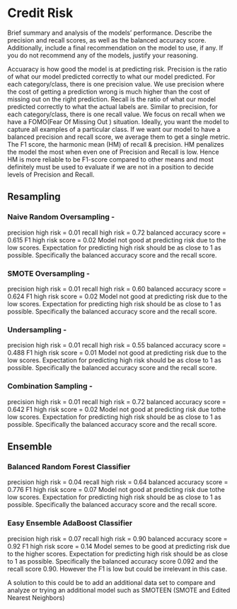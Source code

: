 # Credit Risk
Brief summary and analysis of the models’ performance. Describe the precision and recall scores, as well as the balanced accuracy score. Additionally, include a final recommendation on the model to use, if any. If you do not recommend any of the models, justify your reasoning.

Accuaracy is how good the model is at predicting risk. Precision is the ratio of what our model predicted correctly to what our model predicted. For each category/class, there is one precision value. We use precision where the cost of getting a prediction wrong is much higher than the cost of missing out on the right prediction.  Recall is the ratio of what our model predicted correctly to what the actual labels are. Similar to precision, for each category/class, there is one recall value. We focus on recall when we have a FOMO(Fear Of Missing Out ) situation. Ideally, you want the model to capture all examples of a particular class. If we want our model to have a balanced precision and recall score, we average them to get a single metric. The F1 score, the harmonic mean (HM) of recall & precision. HM penalizes the model the most when even one of Precision and Recall is low.
Hence HM is more reliable to be F1-score compared to other means and most definitely must be used to evaluate if we are not in a position to decide levels of Precision and Recall.


## Resampling
### Naive Random Oversampling -
precision high risk = 0.01
recall high risk = 0.72
balanced accuracy score = 0.615
F1 high risk score  = 0.02
Model not good at predicting risk due to the low scores. Expectation for predicting high risk should be as close to 1 as possible. Specifically the balanced accuracy score and the recall score.

### SMOTE Oversampling -
precision high risk = 0.01
recall high risk = 0.60
balanced accuracy score = 0.624
F1 high risk score  = 0.02
Model not good at predicting risk due to the low scores. Expectation for predicting high risk should be as close to 1 as possible. Specifically the balanced accuracy score and the recall score.

### Undersampling -
precision high risk = 0.01
recall high risk = 0.55
balanced accuracy score = 0.488
F1 high risk score  = 0.01
Model not good at predicting risk due to the low scores. Expectation for predicting high risk should be as close to 1 as possible. Specifically the balanced accuracy score and the recall score.

### Combination Sampling -
precision high risk = 0.01
recall high risk = 0.72
balanced accuracy score = 0.642
F1 high risk score  = 0.02
Model not good at predicting risk due tothe low scores. Expectation for predicting high risk should be as close to 1 as possible. Specifically the balanced accuracy score and the recall score.

## Ensemble
### Balanced Random Forest Classifier
precision high risk = 0.04
recall high risk = 0.64
balanced accuracy score = 0.776
F1 high risk score  = 0.07
Model not good at predicting risk due tothe low scores. Expectation for predicting high risk should be as close to 1 as possible. Specifically the balanced accuracy score and the recall score.

### Easy Ensemble AdaBoost Classifier
precision high risk = 0.07
recall high risk = 0.90
balanced accuracy score = 0.92
F1 high risk score  = 0.14
Model semes to be good at predicting risk due to the higher scores. Expectation for predicting high risk should be as close to 1 as possible. Specifically the balanced accuracy score 0.092 and the recall score 0.90. However the F1 is low but could be irrelevant in this case. 

A solution to this could be to add an additional data set to compare and analyze or trying an additional model such as SMOTEEN (SMOTE and Edited Nearest Neighbors)




